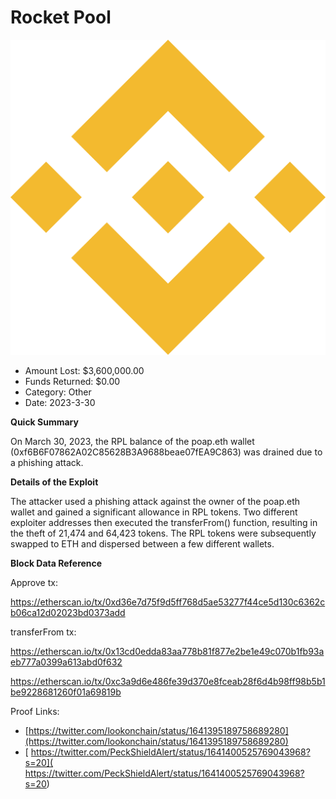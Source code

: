 # Rocket Pool
![Rocket Pool](/rektimages/Rocket-Pool-Phishing.png)
- Amount Lost: $3,600,000.00
- Funds Returned: $0.00
- Category: Other
- Date: 2023-3-30

**Quick Summary**

On March 30, 2023, the RPL balance of the poap.eth wallet (0xf6B6F07862A02C85628B3A9688beae07fEA9C863) was drained due to a phishing attack.

  


 **Details of the Exploit**

The attacker used a phishing attack against the owner of the poap.eth wallet and gained a significant allowance in RPL tokens. Two different exploiter addresses then executed the transferFrom() function, resulting in the theft of 21,474 and 64,423 tokens. The RPL tokens were subsequently swapped to ETH and dispersed between a few different wallets.

  


 **Block Data Reference**

Approve tx:

https://etherscan.io/tx/0xd36e7d75f9d5ff768d5ae53277f44ce5d130c6362cb06ca12d02023bd0373add

  


transferFrom tx:

https://etherscan.io/tx/0x13cd0edda83aa778b81f877e2be1e49c070b1fb93aeb777a0399a613abd0f632

https://etherscan.io/tx/0xc3a9d6e486fe39d370e8fceab28f6d4b98ff98b5b1be9228681260f01a69819b


Proof Links:
- [https://twitter.com/lookonchain/status/1641395189758689280](https://twitter.com/lookonchain/status/1641395189758689280)
- [ https://twitter.com/PeckShieldAlert/status/1641400525769043968?s=20]( https://twitter.com/PeckShieldAlert/status/1641400525769043968?s=20)



